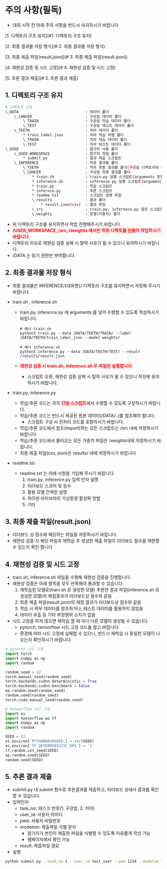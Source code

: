 # 주의 사항(필독)

* 대회 시작 전 아래 주의 사항을 반드시 숙지하시기 바랍니다

[1. 디렉토리 구조 유지](#1. 디렉토리 구조 유지)

[2. 최종 결과물 저장 형식](# 2. 최종 결과물 저장 형식)

[3. 최종 제출 파일(result.json)](# 3. 최종 제출 파일(result.json))

[4. 재현성 검증 및 시드 고정](# 4. 재현성 검증 및 시드 고정)

[5.  추론 결과 제출](# 5. 추론 결과 제출)

## 1. 디렉토리 구조 유지

```bash
# 디렉토리 구조
\_DATA								: 데이터 폴더
	\_CANCER						: 구강암 데이터 폴더
		\_TRAIN						: 구강암 학습 데이터 폴더
		\_TEST						: 구강암 테스트 데이터 폴더
	\_TEETH							: 치아 데이터 폴더
		* train_label.json			: 치아 학습 라벨 폴더
		\_TRAIN						: 치아 학습 데이터 폴더
		\_TEST						: 치아 테스트 데이터 폴더 
\_USER								: 참가자 사용 폴더
	\_USER_WORKSPACE				: 참가자 작업 폴더
		* submit.py					: 결과 제출 스크립트
	\_INFERENCE						: 최종 결과물 폴더
		\_TEETH						: 치아 최종 결과물 폴더(구강암 디렉토리와 구조 동일)
		\_CANCER					: 구강암 최종 결과물 폴더
			* train.sh				: train.py 실행 스크립트(arguments 포함)
			* inference.sh			: inference.py 실행 스크립트(arguments 포함)
			* train.py				: 학습 스크립트
			* infernce.py			: 추론 스크립트
			* readme.txt			: 스크립트 설명 파일
			\_results				: 결과 폴더
				* result.json(csv)	: 결과 파일
			\_src					: train.py, infernece.py 참조 스크립트
			\_weights				: 모델(가중치) 폴더
```

* 위 디렉토리 구조를 유지하면서 작업 진행해주시기 바랍니다.
* <span style="color:red">**/USER_WORKSPACE, /src, /weights 에서만 하위 디렉토를 만들어 작업하시기 바랍니다.**</span>
* 디렉토리 이슈로 재현성 검증 실패 시 탈락 사유가 될 수 있으니 유의하시기 바랍니다.
* /DATA 는 읽기 권한만 부여합니다.

## 2. 최종 결과물 저장 형식

* 최종 결과물은 INFERENCE/{대회명}/ 디렉토리 구조를 유지하면서 저장해 주시기 바랍니다.

* train.sh , inference.sh

  * train.py, inference.py 에 arguments 를 넣어 수행할 수 있도록 작성하시기 바랍니다.

    ```shell
    # 예시 train.sh
    python3 train.py --data /DATA/TEETH/TRAIN/ --label /DATA/TEETH/train_label.json --model weights/
    
    # 예시 inference.sh
    python3 inference.py --data /DATA/TEETH/TEST/ --result /results/result.json
    ```

  * <span style="color:red">**재현성 검증 시 train.sh, inference.sh 두 파일만 실행합니다**</span>

    * 스크립트 오류, 재현성 검증 실패 시 탈락 사유가 될 수 있으니 작성에 유의하시기 바랍니다.

* train.py, inference.py

  * 학습/추론 코드는 각각<span style="color:red"> **단일 스크립트**</span>에서 수행할 수 있도록 구성하시기 바랍니다.
  * 학습/추론 코드는 반드시 제공된 원본 데이터(/DATA/..)를 참조해야 합니다. 
    * 스크립트 구성 시 전처리 코드를 포함하시기 바랍니다.
  * 학습/추론 코드에서 참조(import)하는 모든 스크립트는 /src 내에 저장하시기 바랍니다.
  * 학습/추론 코드에서 불러오는 모든 가중치 파일은 /weights내에 저장하시기 바랍니다.
  * 최종 제출 파일(csv, json)은 results/ 내에 저장하시기 바랍니다
  
* readme.txt

  * readme.txt  는 아래 사항을 기입해 주시기 바랍니다.
    1. train.py, inference.py  입력 인자 설명
    2. 리더보드 스코어 및 등수
    3. 활용 모델 간략한 설명
    4. 파이썬 라이브러리 가상환경 활성화 방법
    5. 기타

## 3. 최종 제출 파일(result.json)

* 리더보드 상 점수에 해당하는 파일을 저장하시기 바랍니다.
* 재현성 검증 시 해당 파일과 재학습 후 생성한 제출 파일이 리더보드 점수를 재현할 수 있는지 확인 합니다.

## 4. 재현성 검증 및 시드 고정

* train.sh, inference.sh 파일을 수행해 재현성 검증을 진행합니다.
* 재현성 검증은 아래 항목을 모두 만족해야 통과할 수 있습니다.
  1. 재학습된 모델로(train.sh 로 생성한 모델) 추론한 결과 파일(inference.sh 로 생성한 모델)의 채점결과가 리더보드상 점수와 같음
  2. 최종 제출 파일(result.json)의 채점 결과가 리더보드상 점수와 같음
  3. 학습 시 외부 데이터를 참조하거나, 테스트 데이터를 활용하지 않았음
  4.  데이터 유출 등 기타 부정행위 소지가 없음
* 시드 고정을 하지 않으면 재학습 할 때 마다 다른 모델이 생성될 수 있습니다. 
  * pytorch, tensorflow 시드 고정 코드를 참고 바랍니다.
  * 환경에 따라 시드 고정에 실패할 수 있으니, 반드시 재학습 시 동일한 모델이 나오는지 확인하시기 바랍니다.

```python
# pytorch 시드 고정
import torch
import numpy as np
import random

random_seed = 42
torch.manual_seed(random_seed)
torch.backends.cudnn.deterministic = True
torch.backends.cudnn.benchmark = False
np.random.seed(random_seed)
random.seed(random_seed)
torch.cuda.manual_seed(random_seed)
```

```python
# tensorflow 시드 고정
import os
import tensorflow as tf
import numpy as np
import random

SEED = 42
os.environ['PYTHONHASHSEED'] = str(SEED)
os.environ['TF_DETERMINISTIC_OPS'] = '1'
tf.random.set_seed(SEED)
np.random.seed(SEED)
random.seed(SEED)
```

## 5. 추론 결과 제출

* submit.py  내 submit 함수로 추론결과를 제출하고, 리더보드 상에서 결과를 확인할 수 있습니다.
* 입력인자
  * task_no:  테스크 번호(1: 구강암, 2: 치아)
  * user_id: 사용자 아이디
  * pwd: 사용자 비밀번호
  * modelnm:  제출파일 식별 문자
    * 참가자가 본인이 제출한 파일을 식별할 수 있도록 자유롭게 작성 가능
    * 웹페이지에서 확인 가능
  * result: 제출파일 경로
* 실행

```bash
python submit.py --task_no 1 --user_id test_user --pwd 1234 --modelnm first --result ./sample_submission.csv
```


